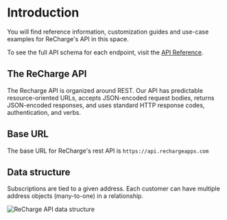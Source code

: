 # Introduction
You will find reference information, customization guides and use-case examples for ReCharge's API in this space.

To see the full API schema for each endpoint, visit the [API Reference](https://developer.rechargepayments.com/?login_key=m6dlxf32h6).

## The ReCharge API
The Recharge API is organized around REST. Our API has predictable resource-oriented URLs, accepts JSON-encoded request bodies, returns JSON-encoded responses, and uses standard HTTP response codes, authentication, and verbs.

## Base URL
The base URL for ReCharge's rest API is `https://api.rechargeapps.com`

## Data structure
Subscriptions are tied to a given address. Each customer can have multiple address objects (many-to-one) in a relationship. 

![ReCharge API data structure](assets/images/shop1.png "Data structure")

